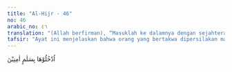 ```yaml
---
title: "Al-Hijr - 46"
no: 46
arabic_no: ٤٦
translation: "(Allah berfirman), “Masuklah ke dalamnya dengan sejahtera dan aman.”"
tafsir: "Ayat ini menjelaskan bahwa orang yang bertakwa dipersilakan masuk ke dalam surga. Di sana mereka akan selamat, sejahtera, aman, dan sentosa, serta tiada rasa takut sedih, dan gundah. Tidak ada suatu apa pun yang mengganggu ketenangan perasaan mereka, dan tidak ada bencana yang akan menyusahkan, bahkan Allah akan menurunkan nikmat yang tiada putus-putusnya."
---
```


اُدْخُلُوْهَا بِسَلٰمٍ اٰمِنِيْنَ 
